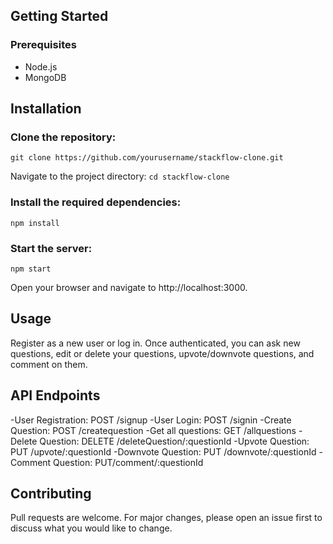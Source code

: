 ## Getting Started
### Prerequisites
- Node.js
- MongoDB

## Installation

### Clone the repository:
`git clone https://github.com/yourusername/stackflow-clone.git`

Navigate to the project directory:
`cd stackflow-clone`

### Install the required dependencies:
`npm install`

### Start the server:
`npm start`

Open your browser and navigate to http://localhost:3000.

## Usage

Register as a new user or log in.
Once authenticated, you can ask new questions, edit or delete your questions, upvote/downvote questions, and comment on them.

## API Endpoints
-User Registration: POST /signup
-User Login: POST /signin
-Create Question: POST /createquestion
-Get all questions: GET /allquestions
-Delete Question: DELETE /deleteQuestion/:questionId
-Upvote Question: PUT /upvote/:questionId
-Downvote Question: PUT /downvote/:questionId
-Comment Question: PUT/comment/:questionId
## Contributing

Pull requests are welcome. For major changes, please open an issue first to discuss what you would like to change.
